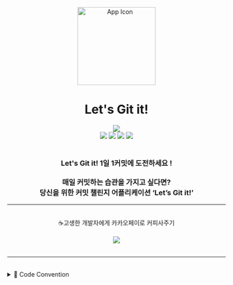 <div align="center">
  <img src="https://user-images.githubusercontent.com/42266439/152674529-d45f9550-1709-468c-89d4-8e4f8615ac0e.png" alt="App Icon" height="180" width="180"/>
  <h1>Let's Git it!</h1>
  <a href="https://apps.apple.com/kr/app/lets-git-it/id1606646308">
    <img src="https://img.shields.io/badge/App%20Store-Let's Git it!-85C767?style=for-the-badge&logo=App%20Store&logoColor=0D96F6"/>
  </a>
<!--   <a href="./LICENSE">
    <img src="https://img.shields.io/github/license/Ileriayo/markdown-badges?style=for-the-badge"/>
  </a> -->
  <br>
  <img src="https://img.shields.io/badge/swift%20UI-040F7F?style=for-the-badge&logo=swift&logoColor=white"/>
  <img src="https://img.shields.io/badge/Xcode-007ACC?style=for-the-badge&logo=Xcode&logoColor=white"/>
  <img src="https://img.shields.io/badge/firebase-%23039BE5.svg?style=for-the-badge&logo=firebase"/>
  <img src="https://img.shields.io/badge/github-white?style=for-the-badge&logo=github&logoColor=black"/>

  <br>
  <br>
  <h3>Let's Git it! 1일 1커밋에 도전하세요 !<br><br>
매일 커밋하는 습관을 가지고 싶다면?<br>
당신을 위한 커밋 챌린지 어플리케이션 ‘Let’s Git it!’</h3>
<!--   <img width="512px" src="https://user-images.githubusercontent.com/42266439/144413552-4b71df23-44d5-483b-8c7e-c77920843316.png" alt="App Preview" />

  <h3> 동네북에서 읽은 것을 기록하고 동네 이웃들과 공유해보세요 ! <br>기능 개선 및 추가를 위한 Issue 언제나 환영합니다.</h3>
 -->

<hr>
<br>
 <div>
   ☕️고생한 개발자에게 카카오페이로 커피사주기<br>
   <a href="https://qr.kakaopay.com/Ej8wI2Eot">
     <br>
     <img src="https://img.shields.io/badge/Kakao%20Pay-f4e44d?style=for-the-badge&logo=Buy%20Me%20A%20Coffee&logoColor=black">
<!--            <span>☕️카카오페이로 커피사기 ❤️</span> -->
   </a>
 </div>
</div>

<br>
<hr>
<br>

<details>

<summary> 🍦 Code Convention </summary>
<div markdown="1">


<!-- 늦었다고 생각할때가 가장 빠를때다.
Ver 2.1이 나온 시점에 코드 컨벤션을 정의합니다. -->

- [Swift API Design Guidelines](https://www.swift.org/documentation/api-design-guidelines/)

- [StyleShare - Swift Style guide](https://github.com/StyleShare/swift-style-guide)

- 객체지향 생활 체조 원칙 9가지
```
  1. 한 메서드에 오직 한 단계의 들여쓰기만 합니다
  2. else 표현을 사용하지 않습니다
  3. 모든 원시 값과 문자열을 포장합니다
  4. 한 줄에 점을 하나만 사용합니다
  5. 이름을 줄여 쓰지 않습니다(축약 금지).
  6. 모든 엔티티를 작게 유지합니다
  7. 3개 이상의 스위프트 기본 데이터타입(Int, String, Double 등) 프로퍼티를 가진 타입을 구현하지 않습니다
  8. 일급 콜렉션을 사용합니다
  9. getter/setter를 구현하지 않습니다
```


</div>
</details>

